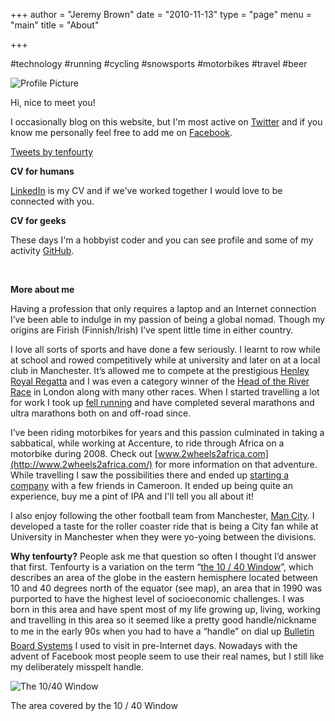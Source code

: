 +++
author = "Jeremy Brown"
date = "2010-11-13"
type = "page"
menu = "main"
title = "About"

+++

#technology #running #cycling #snowsports #motorbikes #travel #beer

![Profile Picture](/ProfilePicture.jpg)

Hi, nice to meet you!

I occasionally blog on this website, but I'm most active on [Twitter](https://twitter.com/tenfourty) and if you know me personally feel free to add me on [Facebook](https://facebook.com/tenfourty).

<a class="twitter-timeline" data-width="720" data-height="400" data-dnt="true" data-theme="light" data-link-color="#75b5aa" href="https://twitter.com/tenfourty">Tweets by tenfourty</a>
<script async src="//platform.twitter.com/widgets.js" charset="utf-8"></script>

**CV for humans**

[LinkedIn](https://www.linkedin.com/in/tenfourty) is my CV and if we've worked together I would love to be connected with you.

<script src="//platform.linkedin.com/in.js" type="text/javascript"></script>
<script type="IN/MemberProfile" data-id="https://www.linkedin.com/in/tenfourty" data-format="inline" data-related="false"></script>

**CV for geeks**

These days I'm a hobbyist coder and you can see profile and some of my activity [GitHub](https://github.com/tenfourty).

<div id="github-card" data-username="tenfourty"><script>
new GitHubCard({
    template: '#github-card',
    sortBy: 'updateTime',
    reposHeaderText: 'Last updated repositories',
    maxRepos: 10
});
</script></div>

</br>


**More about me**

Having a profession that only requires a laptop and an Internet connection I’ve been able to indulge in my passion of being a global nomad. Though my origins are Firish (Finnish/Irish) I’ve spent little time in either country.

I love all sorts of sports and have done a few seriously. I learnt to row while at school and rowed competitively while at university and later on at a local club in Manchester. It’s allowed me to compete at the prestigious [Henley Royal Regatta](http://www.hrr.co.uk) and I was even a category winner of the [Head of the River Race](http://en.wikipedia.org/wiki/Head_of_the_River_Race) in London along with many other races. When I started travelling a lot for work I took up [fell running](http://en.wikipedia.org/wiki/Fell_running) and have completed several marathons and ultra marathons both on and off-road since.

I’ve been riding motorbikes for years and this passion culminated in taking a sabbatical, while working at Accenture, to ride through Africa on a motorbike during 2008. Check out [www.2wheels2africa.com](http://www.2wheels2africa.com/) for more information on that adventure. While travelling I saw the possibilities there and ended up [starting a company](http://limbelabssolutions.com/) with a few friends in Cameroon. It ended up being quite an experience, buy me a pint of IPA and I'll tell you all about it!

I also enjoy following the other football team from Manchester, [Man City](http://www.mcfc.co.uk/). I developed a taste for the roller coaster ride that is being a City fan while at University in Manchester when they were yo-yoing between the divisions.

**Why tenfourty?** People ask me that question so often I thought I’d answer that first. Tenfourty is a variation on the term “[the 10 / 40 Window](http://en.wikipedia.org/wiki/10/40_Window")”, which describes an area of the globe in the eastern hemisphere located between 10 and 40 degrees north of the equator (see map), an area that in 1990 was purported to have the highest level of socioeconomic challenges. I was born in this area and have spent most of my life growing up, living, working and travelling in this area so it seemed like a pretty good handle/nickname to me in the early 90s when you had to have a “handle” on dial up [Bulletin Board Systems](http://en.wikipedia.org/wiki/Bulletin_board_system) I used to visit in pre-Internet days. Nowadays with the advent of Facebook most people seem to use their real names, but I still like my deliberately misspelt handle.

![The 10/40 Window](/uploads/40_Window_world_map.png)

The area covered by the 10 / 40 Window

